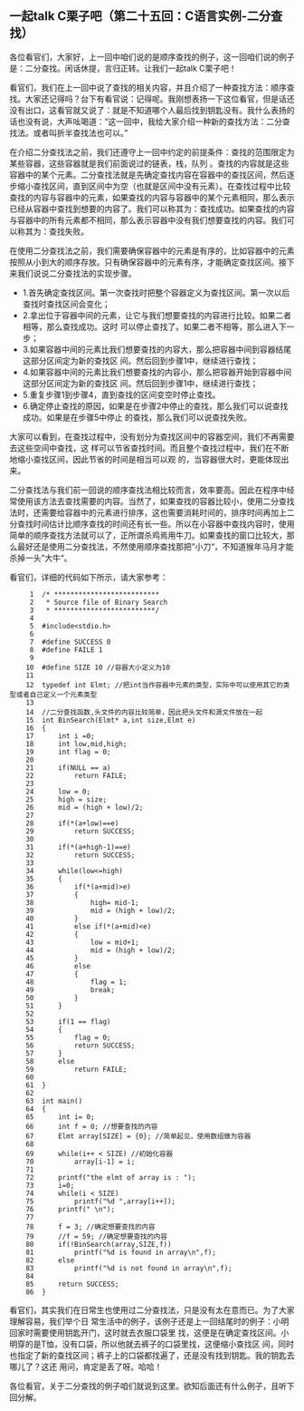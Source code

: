 ## 一起talk C栗子吧（第二十五回：C语言实例-二分查找）

各位看官们，大家好，上一回中咱们说的是顺序查找的例子，这一回咱们说的例子是：二分查找。闲话休提，言归正转。让我们一起talk C栗子吧！ 

看官们，我们在上一回中说了查找的相关内容，并且介绍了一种查找方法：顺序查找。大家还记得吗？台下有看官说：记得呢。我刚想表扬一下这位看官，但是话还没有出口，这看官就又说了：就是不知道哪个人最后找到钥匙没有。我什么表扬的话也没有说，大声吆喝道：“这一回中，我给大家介绍一种新的查找方法：二分查找法。或者叫折半查找法也可以。”

在介绍二分查找法之前，我们还遵守上一回中约定的前提条件：查找的范围限定为某些容器，这些容器就是我们前面说过的链表，栈，队列 。查找的内容就是这些容器中的某个元素。二分查找法就是先确定查找内容在容器中的查找区间，然后逐步缩小查找区间，直到区间中为空（也就是区间中没有元素）。在查找过程中比较查找的内容与容器中的元素，如果查找的内容与容器中的某个元素相同，那么表示已经从容器中查找到想要的内容了。我们可以称其为：查找成功。如果查找的内容与容器中的所有元素都不相同，那么表示容器中没有我们想要查找的内容。我们可以称其为：查找失败。

在使用二分查找法之前，我们需要确保容器中的元素是有序的，比如容器中的元素按照从小到大的顺序存放。只有确保容器中的元素有序，才能确定查找区间。接下来我们说说二分查找法的实现步骤。
- 1.首先确定查找区间。第一次查找时把整个容器定义为查找区间。第一次以后查找时查找区间会变化；
- 2.拿出位于容器中间的元素，让它与我们想要查找的内容进行比较。如果二者相等，那么查找成功。这时
可以停止查找了。如果二者不相等，那么进入下一步；
- 3.如果容器中间的元素比我们想要查找的内容大，那么把容器中间到容器结尾这部分区间定为新的查找区
间。然后回到步骤1中，继续进行查找；
- 4.如果容器中间的元素比我们想要查找的内容小，那么把容器开始到容器中间这部分区间定为新的查找区
间。然后回到步骤1中，继续进行查找；
- 5.重复步骤1到步骤4，直到查找的区间变空时停止查找。
- 6.确定停止查找的原因，如果是在步骤2中停止的查找，那么我们可以说查找成功。如果是在步骤5中停止
的查找，那么我们可以说查找失败。

大家可以看到，在查找过程中，没有划分为查找区间中的容器空间，我们不再需要去这些空间中查找，这
样可以节省查找时间。而且整个查找过程中，我们在不断地缩小查找区间，因此节省的时间是相当可以观
的，当容器很大时，更能体现出来。

二分查找法与我们前一回说的顺序查找法相比较而言，效率要高。因此在程序中经常使用该方法去查找需要的内容。当然了，如果查找的容器比较小，使用二分查找法时，还需要给容器中的元素进行排序，这也需要消耗时间的，排序时间再加上二分查找时间估计比顺序查找的时间还有长一些。所以在小容器中查找内容时，使用简单的顺序查找方法就可以了，正所谓杀鸡焉用牛刀。如果查找的窗口比较大，那么最好还是使用二分查找法，不然使用顺序查找那把”小刀“，不知道猴年马月才能杀掉一头”大牛“。

看官们，详细的代码如下所示，请大家参考：
```
     1	/* **************************
     2	 * Source file of Binary Search
     3	 * *************************/
     4	
     5	#include<stdio.h>
     6	
     7	#define SUCCESS 0
     8	#define FAILE 1
     9	
    10	#define SIZE 10 //容器大小定义为10
    11	
    12	typedef int Elmt; //把int当作容器中元素的类型，实际中可以使用其它的类型或者自己定义一个元素类型
    13	
    14	//二分查找函数,头文件的内容比较简单，因此把头文件和源文件放在一起
    15	int BinSearch(Elmt* a,int size,Elmt e)
    16	{
    17		int i =0;
    18		int low,mid,high;
    19		int flag = 0;
    20	
    21		if(NULL == a)
    22			return FAILE;
    23	
    24		low = 0;
    25		high = size;
    26		mid = (high + low)/2;
    27	
    28		if(*(a+low)==e)
    29			return SUCCESS;
    30	
    31		if(*(a+high-1)==e)
    32			return SUCCESS;
    33	
    34		while(low<=high)
    35		{
    36			if(*(a+mid)>e)
    37			{
    38				high= mid-1;
    39				mid = (high + low)/2;
    40			}
    41			else if(*(a+mid)<e)
    42			{
    43				low = mid+1;
    44				mid = (high + low)/2;
    45			}
    46			else
    47			{
    48				flag = 1;
    49				break;
    50			}
    51		}
    52	
    53		if(1 == flag)
    54		{
    55			flag = 0;
    56			return SUCCESS;
    57		}
    58		else
    59			return FAILE;
    60	
    61	}
    62	
    63	int main()
    64	{
    65		int i= 0;
    66		int f = 0; //想要查找的内容
    67		Elmt array[SIZE] = {0}; //简单起见，使用数组做为容器
    68	
    69		while(i++ < SIZE) //初始化容器
    70			array[i-1] = i;
    71	
    72		printf("the elmt of array is : ");
    73		i=0;
    74		while(i < SIZE)
    75			printf("%d ",array[i++]);
    76		printf(" \n");
    77	
    78		f = 3; //确定想要查找的内容
    79		//f = 59; //确定想要查找的内容
    80		if(!BinSearch(array,SIZE,f))
    81			printf("%d is found in array\n",f);
    82		else
    83			printf("%d is not found in array\n",f);
    84	
    85		return SUCCESS;
    86	}
```
看官们，其实我们在日常生也使用过二分查找法，只是没有太在意而已。为了大家理解容易，我们举个日
常生活中的例子，该例子还是上一回结尾时的例子：小明回家时需要使用钥匙开门，这时就去衣服口袋里
找，这便是在确定查找区间。小明穿的是T恤，没有口袋，所以他就去裤子的口袋里找，这便缩小查找区
间，同时也指定了新的查找区间；裤子上的口袋都找遍了，还是没有找到钥匙。我的钥匙去哪儿了？这还
用问，肯定是丢了呀。哈哈！

各位看官，关于二分查找的例子咱们就说到这里。欲知后面还有什么例子，且听下回分解。
